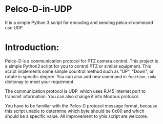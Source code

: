 # Pelco-D-in-UDP
It is a simple Python 3 script for encoding and sending pelco-d command use UDP. 

# Introduction:
Pelco-D is a communication protocol for PTZ camera control. This project is a simple Python3 script for you to control PTZ or similar equipment. This script implements some simple countrol method such as "UP", "Down", or rotate in specific degree. You can also add new command in `function_code` dictionay to meet your requirment.

The communication protocol is UDP, which uses RJ45 internet port to transmit information. You can also change it into Modbus protocol.

You have to be familiar with the Pelco-D protocol message format, because this script unable to determine which byte should be 0x00 and which should be a specific value. All improvement to yhis script are welcome.
